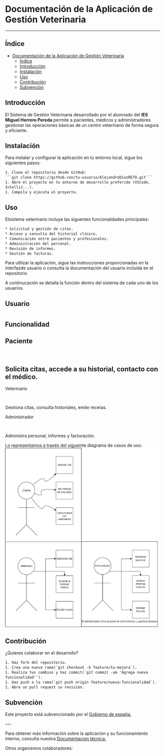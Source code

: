 # Documentación de la Aplicación de Gestión Veterinaria

---

## Índice

- [Documentación de la Aplicación de Gestión Veterinaria](https://pinterest.com)
  - [Índice](Índice)
  - [Introducción](Introducción)
  - [Instalación](Instalación)
  - [Uso](Uso)
  - [Contribución](Contribución)
  - [Subvención](Subvención)

## Introducción

El Sistema de Gestión Veterinaria desarrollado por el alumnado del **IES Miguel Herrero Pereda** permite a pacientes, médicos y administradores gestionar las operaciones básicas de un centro veterinario de forma segura y eficiente.

## Instalación

Para instalar y configurar la aplicación en tu entorno local, sigue los siguientes pasos:

    1. Clona el repositorio desde GitHub:
    ```git clone https://github.con/tu-usuario/AlejandroDiazRETO.git```
    1. Abre el proyecto en tu entorno de desarrollo preferido (VSCode, IntelliJ...).
    1. Compila y ejecuta el proyecto.

## Uso

Elsistema veterinario incluye las siguentes funcionalidades principales:

    * Solicitud y gestión de citas.
    * Acceso y consulta del historial clínico.
    * Comunicación entre pacientes y profesionales.
    * Administración del personal.
    * Revisión de informes.
    * Gestión de facturas.

Para utilizar la aplicación, sigue las instrucciones proporcionadas en la interfazde usuario o consulta la documentación del usuario incluida en el repositorio.

A continucación se detalla la función dentro del sistema de cada uno de los usuarios.

 **Usuario**<pre> </pre>**Funcionalidad**
---
 Paciente <pre> </pre>Solicita citas, accede a su historial, contacto con el médico.
---
 Veterinario<pre> </pre>Gestiona citas, consulta historiales, emite recetas.

Administrador<pre> </pre>Administra personal, informes y facturación.

Lo representamos a través del sigueinte diagrama de casos de uso:
![Casos_de_uso](./entornos/Casos%20de%20uso.drawio.png)

## Contribución

¿Quieres colaborar en el desarrollo?

    1. Haz fork del repositorio.
    1. Crea una nueva rama(`git checkout -b feature/tu-mejora`).
    1. Realiza tus cambios y haz commit(`git commit -am 'Agrega nueva funcionalidad'`).
    1. Haz push a la rama(`git push origin feature/nueva-funcionalidad`).
    1. Abre un pull request su revisión.

## Subvención

Este proyecto está subvencionado por el [Gobierno de españa.](https://administracion.gob.es/)

**---**

Para obtener más información sobre la aplicación y su funcionamiento interno, consulta nuestra [Documentacion técnica.](https://niideamacho.com)

Otros organismos colaboradores:
